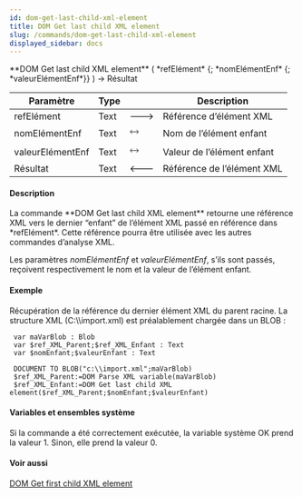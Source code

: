 ```yaml
---
id: dom-get-last-child-xml-element
title: DOM Get last child XML element
slug: /commands/dom-get-last-child-xml-element
displayed_sidebar: docs
---
```


<!--REF #_command_.DOM Get last child XML element.Syntax-->**DOM Get last child XML element** ( *refElément* {; *nomElémentEnf* {; *valeurElémentEnf*}} ) -> Résultat<!-- END REF-->
<!--REF #_command_.DOM Get last child XML element.Params-->
| Paramètre | Type |  | Description |
| --- | --- | --- | --- |
| refElément | Text | &#x1F852; | Référence d’élément XML |
| nomElémentEnf | Text | &#x1F858; | Nom de l’élément enfant |
| valeurElémentEnf | Text | &#x1F858; | Valeur de l’élément enfant |
| Résultat | Text | &#x1F850; | Référence de l’élément XML |

<!-- END REF-->

#### Description 

<!--REF #_command_.DOM Get last child XML element.Summary-->La commande **DOM Get last child XML element** retourne une référence XML vers le dernier “enfant” de l’élément XML passé en référence dans *refElément*.<!-- END REF--> Cette référence pourra être utilisée avec les autres commandes d’analyse XML.

Les paramètres *nomElémentEnf* et *valeurElémentEnf*, s’ils sont passés, reçoivent respectivement le nom et la valeur de l’élément enfant.

#### Exemple 

Récupération de la référence du dernier élément XML du parent racine. La structure XML (C:\\\\import.xml) est préalablement chargée dans un BLOB : 

```4d
 var maVarBlob : Blob
 var $ref_XML_Parent;$ref_XML_Enfant : Text
 var $nomEnfant;$valeurEnfant : Text
 
 DOCUMENT TO BLOB("c:\\import.xml";maVarBlob)
 $ref_XML_Parent:=DOM Parse XML variable(maVarBlob)
 $ref_XML_Enfant:=DOM Get last child XML element($ref_XML_Parent;$nomEnfant;$valeurEnfant)
```

#### Variables et ensembles système 

Si la commande a été correctement exécutée, la variable système OK prend la valeur 1\. Sinon, elle prend la valeur 0.

#### Voir aussi 

[DOM Get first child XML element](dom-get-first-child-xml-element.md)  